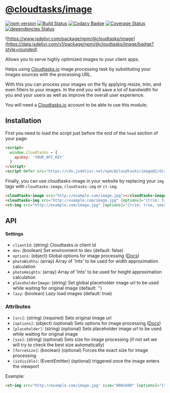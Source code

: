 # [@cloudtasks/image](https://cloudtasks.io)
[![npm version](https://img.shields.io/npm/v/@cloudtasks/image.svg?style=flat)](https://www.npmjs.com/package/@cloudtasks/image)
[![Build Status](https://img.shields.io/travis/Cloudtasks/image/master.svg?style=flat)](https://travis-ci.org/Cloudtasks/image)
[![Codacy Badge](https://api.codacy.com/project/badge/Grade/c5b0a49ab43f47a683ca03c44cded777)](https://www.codacy.com/app/jonnybgod/image?utm_source=github.com&amp;utm_medium=referral&amp;utm_content=Cloudtasks/image&amp;utm_campaign=Badge_Grade)
[![Coverage Status](https://coveralls.io/repos/Cloudtasks/image/badge.svg?branch=master&service=github)](https://coveralls.io/github/Cloudtasks/image?branch=master)
[![dependencies Status](https://david-dm.org/Cloudtasks/image/status.svg)](https://david-dm.org/Cloudtasks/image)

![https://www.jsdelivr.com/package/npm/@cloudtasks/image](https://data.jsdelivr.com/v1/package/npm/@cloudtasks/image/badge?style=rounded)

Allows you to serve highly optimized images to your client apps.

Helps using [Cloudtasks.io](https://cloudtasks.io) image processing task by substituting your images sources with the processing URL.

With this you can process your images on the fly applying resize, trim, and even filters to your images. In the end you will save a lot of bandwidth for you and your users as well as improve the overall user experience.

You will need a [Cloudtasks.io](https://cloudtasks.io) account to be able to use this module;

## Installation
First you need to load the script just before the end of the ```head``` section of your page:
```html
<script>
  window.cloudtasks = {
    apiKey: 'YOUR_API_KEY'
  }
</script>
<script defer src="https://cdn.jsdelivr.net/npm/@cloudtasks/image@1/dist/cloudtasks-image.js"></script>
```

Finally, you can use cloudtasks-image in your website by replacing your ```img``` tags with ```cloudtasks-image```, ```cloudtasks-img``` or ```ct-img```.

```html
<cloudtasks-image src="http://example.com/image.jpg"></cloudtasks-image>
<cloudtasks-img src="http://example.com/image.jpg" [options]="{trim: true, smart: true, filters: 'blur(10):flip()'}"></cloudtasks-img>
<ct-img src="http://example.com/image.jpg" [options]="{trim: true, smart: true, filters: 'blur(10):flip()'}"></ct-img>
```

## API
#### Settings
  - `clientId`: (string) Cloudtasks.io client id
  - `dev`: (boolean) Set environment to dev (default: false)
  - `options`: (object) Global options for image processing ([Docs](https://cloudtasks.io/docs/image/#image))
  - `photoWidths`: (array) Array of 'Ints' to be used for width approximation calculation
  - `photoHeights`: (array) Array of 'Ints' to be used for height approximation calculation
  - `placeholderImage`: (string) Set global placeholder image url to be used while waiting for original image (default: '')
  - `lazy`: (boolean) Lazy load images (default: true)

### Attributes
  - `[src]`: (string) (required) Sets original image url
  - `[options]`: (object) (optional) Sets options for image processing ([Docs](https://cloudtasks.io/docs/image/#image))
  - `[placeholder]`: (string) (optional) Sets placeholder image url to be used while waiting for original image
  - `[sze]`: (string) (optional) Sets size for image processing (if not set we will try to check the best size automatically)
  - `[forceSize]`: (boolean) (optional) Forces the exact size for image processing
  - `(isVisible)`: (EventEmitter) (optional) triggered once the image enters the viewport

Example:
```html
<ct-img src="http://example.com/image.jpg" size="800x600" [options]="{trim: true, smart: 'face', filters: 'blur(10):flip()'}" placeholder="http://example.com/placeholderImage.jpg" [forceSize]="true">
```
